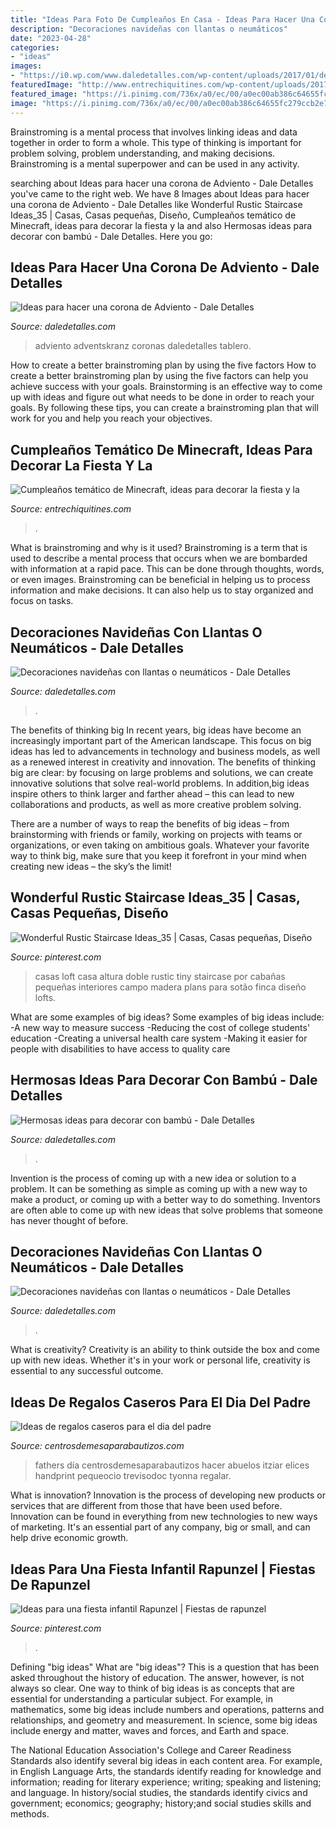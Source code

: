 ```yaml
---
title: "Ideas Para Foto De Cumpleaños En Casa - Ideas Para Hacer Una Corona De Adviento"
description: "Decoraciones navideñas con llantas o neumáticos"
date: "2023-04-28"
categories:
- "ideas"
images:
- "https://i0.wp.com/www.daledetalles.com/wp-content/uploads/2017/01/decoracion-con-bambu15.jpg"
featuredImage: "http://www.entrechiquitines.com/wp-content/uploads/2017/08/tarta_Minecraft.jpg"
featured_image: "https://i.pinimg.com/736x/a0/ec/00/a0ec00ab386c64655fc279ccb2e7019e.jpg"
image: "https://i.pinimg.com/736x/a0/ec/00/a0ec00ab386c64655fc279ccb2e7019e.jpg"
---
```



Brainstroming is a mental process that involves linking ideas and data together in order to form a whole. This type of thinking is important for problem solving, problem understanding, and making decisions. Brainstroming is a mental superpower and can be used in any activity.

	

		
searching about Ideas para hacer una corona de Adviento - Dale Detalles you've came to the right web. We have 8 Images about Ideas para hacer una corona de Adviento - Dale Detalles like Wonderful Rustic Staircase Ideas_35 | Casas, Casas pequeñas, Diseño, Cumpleaños temático de Minecraft, ideas para decorar la fiesta y la and also Hermosas ideas para decorar con bambú - Dale Detalles. Here you go:
		
    
## Ideas Para Hacer Una Corona De Adviento - Dale Detalles

<img loading=lazy src="https://i1.wp.com/www.daledetalles.com/wp-content/uploads/2016/09/corona-de-adviento10.jpg?resize=514%2C776" onerror="this.onerror=null;this.src='https://tse2.mm.bing.net/th?id=OIP.chZoGSIg2mU5AoQ38-J-3QHaLL&amp;pid=15.1';" alt="Ideas para hacer una corona de Adviento - Dale Detalles">

_Source: daledetalles.com_

>adviento adventskranz coronas daledetalles tablero. 

	

How to create a better brainstroming plan by using the five factors
How to create a better brainstroming plan by using the five factors can help you achieve success with your goals. Brainstorming is an effective way to come up with ideas and figure out what needs to be done in order to reach your goals. By following these tips, you can create a brainstroming plan that will work for you and help you reach your objectives.

    
## Cumpleaños Temático De Minecraft, Ideas Para Decorar La Fiesta Y La

<img loading=lazy src="http://www.entrechiquitines.com/wp-content/uploads/2017/08/tarta_Minecraft.jpg" onerror="this.onerror=null;this.src='https://tse2.mm.bing.net/th?id=OIP.nlHn49-mpSvfwxs7vTWOlgHaE7&amp;pid=15.1';" alt="Cumpleaños temático de Minecraft, ideas para decorar la fiesta y la">

_Source: entrechiquitines.com_

>. 

	

What is brainstroming and why is it used?
Brainstroming is a term that is used to describe a mental process that occurs when we are bombarded with information at a rapid pace. This can be done through thoughts, words, or even images. Brainstroming can be beneficial in helping us to process information and make decisions. It can also help us to stay organized and focus on tasks.

    
## Decoraciones Navideñas Con Llantas O Neumáticos - Dale Detalles

<img loading=lazy src="https://i2.wp.com/www.daledetalles.com/wp-content/uploads/2016/12/navidad-con-llantas5.jpg" onerror="this.onerror=null;this.src='https://tse3.mm.bing.net/th?id=OIP.36XJ7RiFPc7I4AjMCOjx3QHaJ4&amp;pid=15.1';" alt="Decoraciones navideñas con llantas o neumáticos - Dale Detalles">

_Source: daledetalles.com_

>. 

	

The benefits of thinking big
In recent years, big ideas have become an increasingly important part of the American landscape. This focus on big ideas has led to advancements in technology and business models, as well as a renewed interest in creativity and innovation.
The benefits of thinking big are clear: by focusing on large problems and solutions, we can create innovative solutions that solve real-world problems. In addition,big ideas inspire others to think larger and farther ahead – this can lead to new collaborations and products, as well as more creative problem solving.

There are a number of ways to reap the benefits of big ideas – from brainstorming with friends or family, working on projects with teams or organizations, or even taking on ambitious goals. Whatever your favorite way to think big, make sure that you keep it forefront in your mind when creating new ideas – the sky’s the limit!

    
## Wonderful Rustic Staircase Ideas_35 | Casas, Casas Pequeñas, Diseño

<img loading=lazy src="https://i.pinimg.com/736x/09/d1/88/09d188c74891524b7a7c4007f2b3bbf9.jpg" onerror="this.onerror=null;this.src='https://tse1.mm.bing.net/th?id=OIP.aSqPe8ah_pyre6gdQ9es1QHaLG&amp;pid=15.1';" alt="Wonderful Rustic Staircase Ideas_35 | Casas, Casas pequeñas, Diseño">

_Source: pinterest.com_

>casas loft casa altura doble rustic tiny staircase por cabañas pequeñas interiores campo madera plans para sotão finca diseño lofts. 

	

What are some examples of big ideas?
Some examples of big ideas include: 
-A new way to measure success 
-Reducing the cost of college students' education 
-Creating a universal health care system
-Making it easier for people with disabilities to have access to quality care

    
## Hermosas Ideas Para Decorar Con Bambú - Dale Detalles

<img loading=lazy src="https://i0.wp.com/www.daledetalles.com/wp-content/uploads/2017/01/decoracion-con-bambu15.jpg" onerror="this.onerror=null;this.src='https://tse1.mm.bing.net/th?id=OIP.Ay4QLLPSBho1ZcDe23CiOgHaJ4&amp;pid=15.1';" alt="Hermosas ideas para decorar con bambú - Dale Detalles">

_Source: daledetalles.com_

>. 

	

Invention is the process of coming up with a new idea or solution to a problem. It can be something as simple as coming up with a new way to make a product, or coming up with a better way to do something. Inventors are often able to come up with new ideas that solve problems that someone has never thought of before.

    
## Decoraciones Navideñas Con Llantas O Neumáticos - Dale Detalles

<img loading=lazy src="https://i1.wp.com/www.daledetalles.com/wp-content/uploads/2016/12/navidad-con-llantas4.jpg?resize=608%2C811" onerror="this.onerror=null;this.src='https://tse4.mm.bing.net/th?id=OIP.Hjxy0lHAqbHmhHc8L14tqAHaJ4&amp;pid=15.1';" alt="Decoraciones navideñas con llantas o neumáticos - Dale Detalles">

_Source: daledetalles.com_

>. 

	

What is creativity?
Creativity is an ability to think outside the box and come up with new ideas. Whether it's in your work or personal life, creativity is essential to any successful outcome.

    
## Ideas De Regalos Caseros Para El Dia Del Padre

<img loading=lazy src="https://centrosdemesaparabautizos.com/wp-content/uploads/2018/06/regalos-caseros-para-el-dia-del-padre-hecho-en-casa.jpg" onerror="this.onerror=null;this.src='https://tse3.mm.bing.net/th?id=OIP.gMN9aCcVAX6Jyum1gKaCsAAAAA&amp;pid=15.1';" alt="Ideas de regalos caseros para el dia del padre">

_Source: centrosdemesaparabautizos.com_

>fathers día centrosdemesaparabautizos hacer abuelos itziar elices handprint pequeocio trevisodoc tyonna regalar. 

	

What is innovation?
Innovation is the process of developing new products or services that are different from those that have been used before. Innovation can be found in everything from new technologies to new ways of marketing. It's an essential part of any company, big or small, and can help drive economic growth.

    
## Ideas Para Una Fiesta Infantil Rapunzel | Fiestas De Rapunzel

<img loading=lazy src="https://i.pinimg.com/736x/a0/ec/00/a0ec00ab386c64655fc279ccb2e7019e.jpg" onerror="this.onerror=null;this.src='https://tse2.mm.bing.net/th?id=OIP.ZTJuX7SoR4eIWooUwl2NpQHaJ4&amp;pid=15.1';" alt="Ideas para una fiesta infantil Rapunzel | Fiestas de rapunzel">

_Source: pinterest.com_

>. 

	

Defining "big ideas"
What are "big ideas"? This is a question that has been asked throughout the history of education. The answer, however, is not always so clear.
One way to think of big ideas is as concepts that are essential for understanding a particular subject. For example, in mathematics, some big ideas include numbers and operations, patterns and relationships, and geometry and measurement. In science, some big ideas include energy and matter, waves and forces, and Earth and space.

The National Education Association's College and Career Readiness Standards also identify several big ideas in each content area. For example, in English Language Arts, the standards identify reading for knowledge and information; reading for literary experience; writing; speaking and listening; and language. In history/social studies, the standards identify civics and government; economics; geography; history;and social studies skills and methods.

